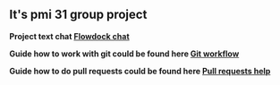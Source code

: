 ## It's pmi 31 group project

**Project text chat [Flowdock chat](https://www.flowdock.com/app/lnu-pmi-group/lnu-pmi-group)**

**Guide how to work with git could be found here [Git workflow](https://github.com/lhalam/FooBooWall/wiki/Git-workflow)**

**Guide how to do pull requests could be found here [Pull requests help](https://help.github.com/articles/using-pull-requests/)**
